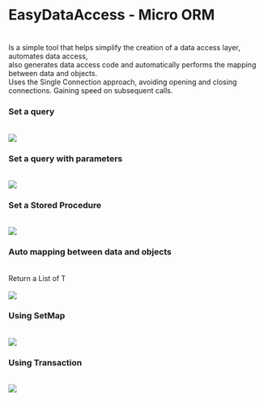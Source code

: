 <h1>EasyDataAccess - Micro ORM<h1></h1> 
Is a simple tool that helps simplify the creation of a data access layer, automates data access, <br>
also generates data access code and automatically performs the mapping between data and objects.<br>
Uses the Single Connection approach, avoiding opening and closing connections.  Gaining speed on subsequent calls.<br>

<h3>Set a query</h3><br>
<img src="https://github.com/user-attachments/assets/3a23aaad-e4b3-40e3-8e12-60d03c6803fb">

<h3>Set a query with parameters</h3><br>
<img src="https://github.com/user-attachments/assets/ebf75995-ff48-4fd9-9a32-933f384802f6">
<br>

<h3>Set a Stored Procedure</h3><br>
<img src="https://github.com/user-attachments/assets/58265f0c-5268-4334-856c-ad1c660d16ac">
<br>

<h3>Auto mapping between data and objects</h3><br>
Return a List of T <br><br>
<img src="https://github.com/user-attachments/assets/e0468c3c-3ad5-461a-a1fd-ad4472ac270c">
<br>

<h3>Using SetMap</h3><br>
<img src="https://github.com/user-attachments/assets/960c8784-2d58-49c0-8c4f-f0c4884c29e7">
<br>

<h3>Using Transaction</h3><br>
<img src="https://github.com/user-attachments/assets/393f8c63-41fb-479c-b265-20be876e6eab">
<br>
